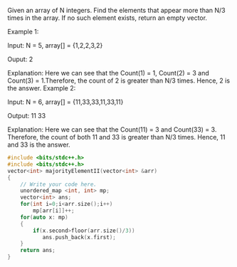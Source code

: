 Given an array of N integers. Find the elements that appear more than N/3 times in the array. If no such element exists, return an empty vector.

Example 1:

Input: N = 5, array[] = {1,2,2,3,2}

Ouput: 2

Explanation: Here we can see that the Count(1) = 1, Count(2) = 3 and Count(3) = 1.Therefore, the count of 2 is greater than N/3 times. Hence, 2 is the answer.
Example 2:

Input:  N = 6, array[] = {11,33,33,11,33,11}

Output: 11 33

Explanation: Here we can see that the Count(11) = 3 and Count(33) = 3. Therefore, the count of both 11 and 33 is greater than N/3 times. Hence, 11 and 33 is the answer.

```cpp
#include <bits/stdc++.h> 
#include <bits/stdc++.h> 
vector<int> majorityElementII(vector<int> &arr)
{
    // Write your code here.
    unordered_map <int, int> mp;
    vector<int> ans;
    for(int i=0;i<arr.size();i++)
        mp[arr[i]]++;
    for(auto x: mp)
    {
        if(x.second>floor(arr.size()/3))
           ans.push_back(x.first); 
    }
    return ans;
}
```
